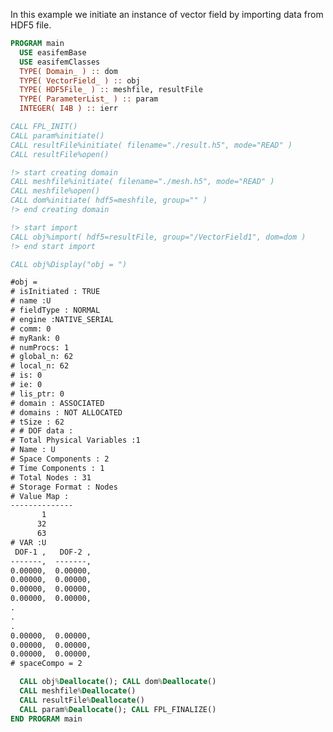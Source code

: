 In this example we initiate an instance of vector field by importing data from HDF5 file.

```fortran
PROGRAM main
  USE easifemBase
  USE easifemClasses
  TYPE( Domain_ ) :: dom
  TYPE( VectorField_ ) :: obj
  TYPE( HDF5File_ ) :: meshfile, resultFile
  TYPE( ParameterList_ ) :: param
  INTEGER( I4B ) :: ierr
```

```fortran title="Open file for import"
CALL FPL_INIT()
CALL param%initiate()
CALL resultFile%initiate( filename="./result.h5", mode="READ" )
CALL resultFile%open()
```

```fortran title="read domain"
!> start creating domain
CALL meshfile%initiate( filename="./mesh.h5", mode="READ" )
CALL meshfile%open()
CALL dom%initiate( hdf5=meshfile, group="" )
!> end creating domain
```

```fortran title="import"
!> start import
CALL obj%import( hdf5=resultFile, group="/VectorField1", dom=dom )
!> end start import
```

```fortran
CALL obj%Display("obj = ")
```

```txt title="results"
#obj =
# isInitiated : TRUE
# name :U
# fieldType : NORMAL
# engine :NATIVE_SERIAL
# comm: 0
# myRank: 0
# numProcs: 1
# global_n: 62
# local_n: 62
# is: 0
# ie: 0
# lis_ptr: 0
# domain : ASSOCIATED
# domains : NOT ALLOCATED
# tSize : 62
# # DOF data :
# Total Physical Variables :1
# Name : U
# Space Components : 2
# Time Components : 1
# Total Nodes : 31
# Storage Format : Nodes
# Value Map : 
--------------
       1      
      32      
      63      
# VAR :U
 DOF-1 ,   DOF-2 ,   
-------,  -------,   
0.00000,  0.00000,   
0.00000,  0.00000,   
0.00000,  0.00000,   
0.00000,  0.00000,   
.
.
.
0.00000,  0.00000,   
0.00000,  0.00000,   
0.00000,  0.00000,   
# spaceCompo = 2
```

```fortran title="Cleanup"
  CALL obj%Deallocate(); CALL dom%Deallocate()
  CALL meshfile%Deallocate()
  CALL resultFile%Deallocate()
  CALL param%Deallocate(); CALL FPL_FINALIZE()
END PROGRAM main
```
